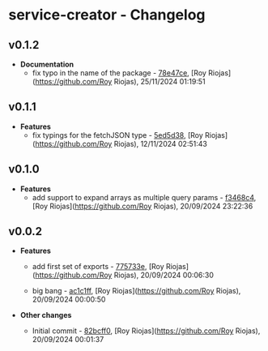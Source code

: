 
# service-creator - Changelog
## v0.1.2
- **Documentation**
  - fix typo in the name of the package - [78e47ce]( https://github.com/royriojas/service-creator/commit/78e47ce ), [Roy Riojas](https://github.com/Roy Riojas), 25/11/2024 01:19:51

    
## v0.1.1
- **Features**
  - fix typings for the fetchJSON type - [5ed5d38]( https://github.com/royriojas/service-creator/commit/5ed5d38 ), [Roy Riojas](https://github.com/Roy Riojas), 12/11/2024 02:51:43

    
## v0.1.0
- **Features**
  - add support to expand arrays as multiple query params - [f3468c4]( https://github.com/royriojas/service-creator/commit/f3468c4 ), [Roy Riojas](https://github.com/Roy Riojas), 20/09/2024 23:22:36

    
## v0.0.2
- **Features**
  - add first set of exports - [775733e]( https://github.com/royriojas/service-creator/commit/775733e ), [Roy Riojas](https://github.com/Roy Riojas), 20/09/2024 00:06:30

    
  - big bang - [ac1c1ff]( https://github.com/royriojas/service-creator/commit/ac1c1ff ), [Roy Riojas](https://github.com/Roy Riojas), 20/09/2024 00:00:50

    
- **Other changes**
  - Initial commit - [82bcff0]( https://github.com/royriojas/service-creator/commit/82bcff0 ), [Roy Riojas](https://github.com/Roy Riojas), 20/09/2024 00:01:37

    
